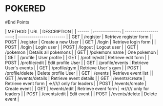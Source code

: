 # POKERED

#End Points

| METHOD |       URL       |            DESCRIPTION |
| ------ | :-------------: | ---------------------: | ------------------------ |
| GET    |    /register    | Retrieve register form |
| POST   |    /register    |      Create a new User |
| GET    |     /login      |    Retrieve login form |
| POST   |     /login      |             Login user |
| POST   |     /logout     |            Logout user |
| GET    |    /pokemon     |   Details all pokemons |
| GET    | /pokemon/:name  |            One pokemon |
| GET    |    /profile     |           User profile |
| GET    |  /profile/edit  |     Retrieve edit form |
| POST   |  /profile/edit  |      Edit profile User |
| GET    | /profile/events | Retrieve User´s events |
| GET    |  /profile/gym   |    Retrieve User´s gym |
| POST   | /profile/delete |    Delete profile User |
| GET    |     /events     |    Retrieve event list |
| GET    | /events/details | Retrieve event details |
| GET    | /events/create  |    Retrieve event form | =>///// only for leaders |
| POST   | /events/create  |           Create event |
| GET    |  /events/edit   |    Retrieve event form | =>///// only for leaders |
| POST   |  /events/edit   |             Edit event |
| POST   | /events/delete  |           Delete event |
